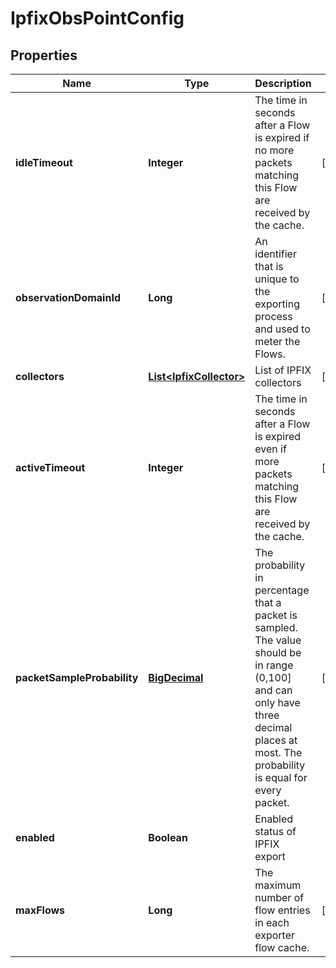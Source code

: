 # IpfixObsPointConfig

## Properties
Name | Type | Description | Notes
------------ | ------------- | ------------- | -------------
**idleTimeout** | **Integer** | The time in seconds after a Flow is expired if no more packets matching this Flow are received by the cache.  |  [optional]
**observationDomainId** | **Long** | An identifier that is unique to the exporting process and used to meter the Flows.  |  [optional]
**collectors** | [**List&lt;IpfixCollector&gt;**](IpfixCollector.md) | List of IPFIX collectors |  [optional]
**activeTimeout** | **Integer** | The time in seconds after a Flow is expired even if more packets matching this Flow are received by the cache.  |  [optional]
**packetSampleProbability** | [**BigDecimal**](BigDecimal.md) | The probability in percentage that a packet is sampled. The value should be  in range (0,100] and can only have three decimal places at most. The probability  is equal for every packet.  |  [optional]
**enabled** | **Boolean** | Enabled status of IPFIX export | 
**maxFlows** | **Long** | The maximum number of flow entries in each exporter flow cache.  |  [optional]
